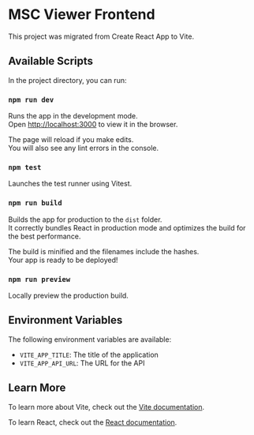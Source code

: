 # MSC Viewer Frontend

This project was migrated from Create React App to Vite.

## Available Scripts

In the project directory, you can run:

### `npm run dev`

Runs the app in the development mode.\
Open [http://localhost:3000](http://localhost:3000) to view it in the browser.

The page will reload if you make edits.\
You will also see any lint errors in the console.

### `npm test`

Launches the test runner using Vitest.

### `npm run build`

Builds the app for production to the `dist` folder.\
It correctly bundles React in production mode and optimizes the build for the best performance.

The build is minified and the filenames include the hashes.\
Your app is ready to be deployed!

### `npm run preview`

Locally preview the production build.

## Environment Variables

The following environment variables are available:

- `VITE_APP_TITLE`: The title of the application
- `VITE_APP_API_URL`: The URL for the API

## Learn More

To learn more about Vite, check out the [Vite documentation](https://vitejs.dev/).

To learn React, check out the [React documentation](https://reactjs.org/).